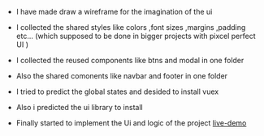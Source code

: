 * I have made draw a wireframe for the imagination of the ui
* I collected the shared styles like colors ,font sizes ,margins ,padding etc... (which supposed to be done in bigger projects with pixcel perfect UI )
* I collected the reused components like btns and modal in one folder
* Also the shared comonents like navbar and footer in one folder
* I tried to predict the global states and desided to install vuex
* Also i predicted the ui library to install

* Finally started to implement the Ui and logic of the project
  [live-demo](https://rehabmahmoud20.github.io/reservation/)
